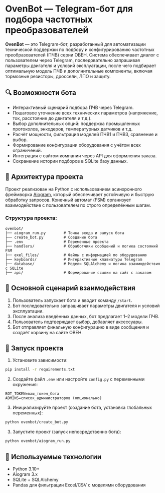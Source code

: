 
# OvenBot — Telegram-бот для подбора частотных преобразователей

**OvenBot** — это Telegram-бот, разработанный для автоматизации технической поддержки по подбору и конфигурированию частотных преобразователей (ПЧВ) серии ОВЕН. Система обеспечивает диалог с пользователем через Telegram, последовательно запрашивая параметры двигателя и условий эксплуатации, после чего подбирает оптимальную модель ПЧВ и дополнительные компоненты, включая тормозные резисторы, дроссели, ЛПО и защиту.

## 🔍 Возможности бота

- Интерактивный сценарий подбора ПЧВ через Telegram.
- Пошаговое уточнение всех технических параметров (напряжение, ток, расстояние до двигателя и т.д.).
- Выбор дополнительных опций: поддержка промышленных протоколов, энкодеров, температурных датчиков и т.д.
- Расчёт мощности, фильтрация моделей ПЧВ1 и ПЧВ3, сравнение и выбор.
- Формирование конфигурации оборудования с учётом всех ограничений.
- Интеграция с сайтом компании через API для оформления заказа.
- Сохранение истории подборов в SQLite базу данных.

## 🧱 Архитектура проекта

Проект реализован на Python с использованием асинхронного фреймворка [Aiogram](https://github.com/aiogram/aiogram), который обеспечивает устойчивую и быструю обработку запросов. Конечный автомат (FSM) организует взаимодействие с пользователем по строго определённым шагам.

### Структура проекта:

```
ovenbot/
├── aiogram_run.py        # Точка входа и запуск бота
├── create_bot.py         # Создание бота
├── .env                  # Переменные проекта
├── handlers/             # Обработчики сообщений и логика состояний FSM
├── exel_files/           # Файлы с информацией по оборудованию
├── keyboards/            # Интерактивные клавиатуры Telegram
├── database/             # Модели SQLAlchemy и логика взаимодействия с SQLite
├── api/                  # Формирование ссылки на сайт с заказом
```

## 💬 Основной сценарий взаимодействия

1. Пользователь запускает бота и вводит команду `/start`.
2. Бот последовательно запрашивает параметры двигателя и условий эксплуатации.
3. После анализа введённых данных, бот предлагает 1–2 модели ПЧВ.
4. Пользователь подтверждает выбор, добавляет аксессуары.
5. Бот отправляет финальную конфигурацию в виде сообщения и создаёт корзину на сайте ОВЕН.

## 🚀 Запуск проекта

1. Установите зависимости:
```bash
pip install -r requirements.txt
```

2. Создайте файл `.env` или настройте `config.py` с переменными окружения:
```env
BOT_TOKEN=ваш_токен_бота
ADMINS=список_администраторов (опционально)
```

3. Инициализируйте проект (создание бота, установка глобальных переменных):
```bash
python ovenbot/create_bot.py
```

3. Запустите проект (запуск непосредственно бота):
```bash
python ovenbot/aiogram_run.py
```

## 📌 Используемые технологии

- Python 3.10+
- Aiogram 3.x
- SQLite + SQLAlchemy
- Pandas для фильтрации Excel/CSV с моделями оборудования

